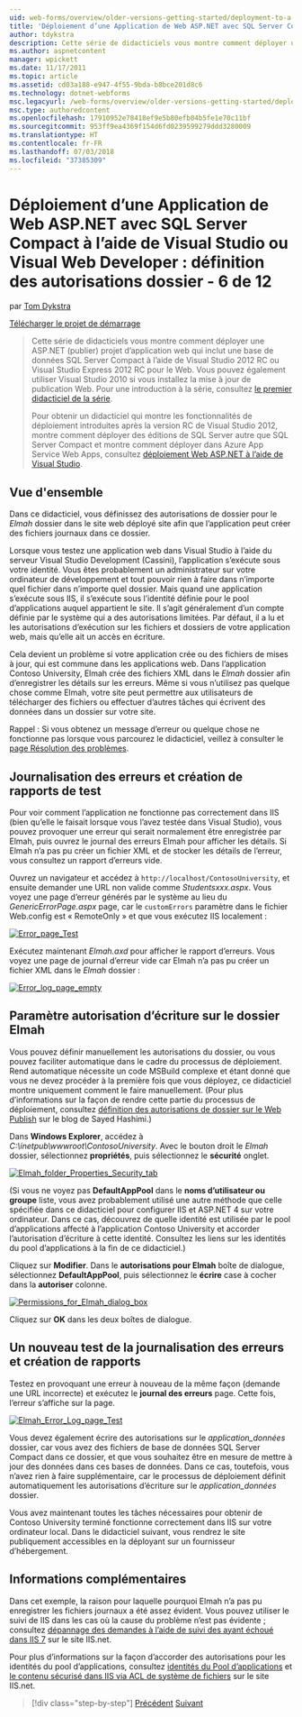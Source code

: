 ```yaml
---
uid: web-forms/overview/older-versions-getting-started/deployment-to-a-hosting-provider/deployment-to-a-hosting-provider-setting-folder-permissions-6-of-12
title: 'Déploiement d’une Application de Web ASP.NET avec SQL Server Compact à l’aide de Visual Studio ou Visual Web Developer : définition des autorisations dossier - 6 de 12 | Microsoft Docs'
author: tdykstra
description: Cette série de didacticiels vous montre comment déployer une ASP.NET (publier) projet d’application web qui inclut une base de données SQL Server Compact à l’aide de Visual Stu...
ms.author: aspnetcontent
manager: wpickett
ms.date: 11/17/2011
ms.topic: article
ms.assetid: cd03a188-e947-4f55-9bda-b8bce201d8c6
ms.technology: dotnet-webforms
msc.legacyurl: /web-forms/overview/older-versions-getting-started/deployment-to-a-hosting-provider/deployment-to-a-hosting-provider-setting-folder-permissions-6-of-12
msc.type: authoredcontent
ms.openlocfilehash: 17910952e78418ef9e5b80efb04b5fe1e70c11bf
ms.sourcegitcommit: 953ff9ea4369f154d6fd0239599279ddd3280009
ms.translationtype: HT
ms.contentlocale: fr-FR
ms.lasthandoff: 07/03/2018
ms.locfileid: "37385309"
---
```

<a name="deploying-an-aspnet-web-application-with-sql-server-compact-using-visual-studio-or-visual-web-developer-setting-folder-permissions---6-of-12"></a>Déploiement d’une Application de Web ASP.NET avec SQL Server Compact à l’aide de Visual Studio ou Visual Web Developer : définition des autorisations dossier - 6 de 12
====================
par [Tom Dykstra](https://github.com/tdykstra)

[Télécharger le projet de démarrage](http://code.msdn.microsoft.com/Deploying-an-ASPNET-Web-4e31366b)

> Cette série de didacticiels vous montre comment déployer une ASP.NET (publier) projet d’application web qui inclut une base de données SQL Server Compact à l’aide de Visual Studio 2012 RC ou Visual Studio Express 2012 RC pour le Web. Vous pouvez également utiliser Visual Studio 2010 si vous installez la mise à jour de publication Web. Pour une introduction à la série, consultez [le premier didacticiel de la série](deployment-to-a-hosting-provider-introduction-1-of-12.md).
> 
> Pour obtenir un didacticiel qui montre les fonctionnalités de déploiement introduites après la version RC de Visual Studio 2012, montre comment déployer des éditions de SQL Server autre que SQL Server Compact et montre comment déployer dans Azure App Service Web Apps, consultez [déploiement Web ASP.NET à l’aide de Visual Studio](../../deployment/visual-studio-web-deployment/introduction.md).


## <a name="overview"></a>Vue d'ensemble

Dans ce didacticiel, vous définissez des autorisations de dossier pour le *Elmah* dossier dans le site web déployé site afin que l’application peut créer des fichiers journaux dans ce dossier.

Lorsque vous testez une application web dans Visual Studio à l’aide du serveur Visual Studio Development (Cassini), l’application s’exécute sous votre identité. Vous êtes probablement un administrateur sur votre ordinateur de développement et tout pouvoir rien à faire dans n’importe quel fichier dans n’importe quel dossier. Mais quand une application s’exécute sous IIS, il s’exécute sous l’identité définie pour le pool d’applications auquel appartient le site. Il s’agit généralement d’un compte définie par le système qui a des autorisations limitées. Par défaut, il a lu et les autorisations d’exécution sur les fichiers et dossiers de votre application web, mais qu’elle ait un accès en écriture.

Cela devient un problème si votre application crée ou des fichiers de mises à jour, qui est commune dans les applications web. Dans l’application Contoso University, Elmah crée des fichiers XML dans le *Elmah* dossier afin d’enregistrer les détails sur les erreurs. Même si vous n’utilisez pas quelque chose comme Elmah, votre site peut permettre aux utilisateurs de télécharger des fichiers ou effectuer d’autres tâches qui écrivent des données dans un dossier sur votre site.

Rappel : Si vous obtenez un message d’erreur ou quelque chose ne fonctionne pas lorsque vous parcourez le didacticiel, veillez à consulter le [page Résolution des problèmes](deployment-to-a-hosting-provider-creating-and-installing-deployment-packages-12-of-12.md).

## <a name="testing-error-logging-and-reporting"></a>Journalisation des erreurs et création de rapports de test

Pour voir comment l’application ne fonctionne pas correctement dans IIS (bien qu’elle le faisait lorsque vous l’avez testée dans Visual Studio), vous pouvez provoquer une erreur qui serait normalement être enregistrée par Elmah, puis ouvrez le journal des erreurs Elmah pour afficher les détails. Si Elmah n’a pas pu créer un fichier XML et de stocker les détails de l’erreur, vous consultez un rapport d’erreurs vide.

Ouvrez un navigateur et accédez à `http://localhost/ContosoUniversity`, et ensuite demander une URL non valide comme *Studentsxxx.aspx*. Vous voyez une page d’erreur générés par le système au lieu du *GenericErrorPage.aspx* page, car le `customErrors` paramètre dans le fichier Web.config est « RemoteOnly » et que vous exécutez IIS localement :

[![Error_page_Test](deployment-to-a-hosting-provider-setting-folder-permissions-6-of-12/_static/image2.png)](deployment-to-a-hosting-provider-setting-folder-permissions-6-of-12/_static/image1.png)

Exécutez maintenant *Elmah.axd* pour afficher le rapport d’erreurs. Vous voyez une page de journal d’erreur vide car Elmah n’a pas pu créer un fichier XML dans le *Elmah* dossier :

[![Error_log_page_empty](deployment-to-a-hosting-provider-setting-folder-permissions-6-of-12/_static/image4.png)](deployment-to-a-hosting-provider-setting-folder-permissions-6-of-12/_static/image3.png)

## <a name="setting-write-permission-on-the-elmah-folder"></a>Paramètre autorisation d’écriture sur le dossier Elmah

Vous pouvez définir manuellement les autorisations du dossier, ou vous pouvez faciliter automatique dans le cadre du processus de déploiement. Rend automatique nécessite un code MSBuild complexe et étant donné que vous ne devez procéder à la première fois que vous déployez, ce didacticiel montre uniquement comment le faire manuellement. (Pour plus d’informations sur la façon de rendre cette partie du processus de déploiement, consultez [définition des autorisations de dossier sur le Web Publish](http://sedodream.com/2011/11/08/SettingFolderPermissionsOnWebPublish.aspx) sur le blog de Sayed Hashimi.)

Dans **Windows Explorer**, accédez à *C:\inetpub\wwwroot\ContosoUniversity*. Avec le bouton droit le *Elmah* dossier, sélectionnez **propriétés**, puis sélectionnez le **sécurité** onglet.

[![Elmah_folder_Properties_Security_tab](deployment-to-a-hosting-provider-setting-folder-permissions-6-of-12/_static/image6.png)](deployment-to-a-hosting-provider-setting-folder-permissions-6-of-12/_static/image5.png)

(Si vous ne voyez pas **DefaultAppPool** dans le **noms d’utilisateur ou groupe** liste, vous avez probablement utilisé une autre méthode que celle spécifiée dans ce didacticiel pour configurer IIS et ASP.NET 4 sur votre ordinateur. Dans ce cas, découvrez de quelle identité est utilisée par le pool d’applications affecté à l’application Contoso University et accorder l’autorisation d’écriture à cette identité. Consultez les liens sur les identités du pool d’applications à la fin de ce didacticiel.)

Cliquez sur **Modifier**. Dans le **autorisations pour Elmah** boîte de dialogue, sélectionnez **DefaultAppPool**, puis sélectionnez le **écrire** case à cocher dans la **autoriser** colonne.

[![Permissions_for_Elmah_dialog_box](deployment-to-a-hosting-provider-setting-folder-permissions-6-of-12/_static/image8.png)](deployment-to-a-hosting-provider-setting-folder-permissions-6-of-12/_static/image7.png)

Cliquez sur **OK** dans les deux boîtes de dialogue.

## <a name="retesting-error-logging-and-reporting"></a>Un nouveau test de la journalisation des erreurs et création de rapports

Testez en provoquant une erreur à nouveau de la même façon (demande une URL incorrecte) et exécutez le **journal des erreurs** page. Cette fois, l’erreur s’affiche sur la page.

[![Elmah_Error_Log_page_Test](deployment-to-a-hosting-provider-setting-folder-permissions-6-of-12/_static/image10.png)](deployment-to-a-hosting-provider-setting-folder-permissions-6-of-12/_static/image9.png)

Vous devez également écrire des autorisations sur le *application\_données* dossier, car vous avez des fichiers de base de données SQL Server Compact dans ce dossier, et que vous souhaitez être en mesure de mettre à jour des données dans ces bases de données. Dans ce cas, toutefois, vous n’avez rien à faire supplémentaire, car le processus de déploiement définit automatiquement les autorisations d’écriture sur le *application\_données* dossier.

Vous avez maintenant toutes les tâches nécessaires pour obtenir de Contoso University terminé fonctionne correctement dans IIS sur votre ordinateur local. Dans le didacticiel suivant, vous rendrez le site publiquement accessibles en la déployant sur un fournisseur d’hébergement.

## <a name="more-information"></a>Informations complémentaires

Dans cet exemple, la raison pour laquelle pourquoi Elmah n’a pas pu enregistrer les fichiers journaux a été assez évident. Vous pouvez utiliser le suivi de IIS dans les cas où la cause du problème n’est pas évidente ; consultez [dépannage des demandes à l’aide de suivi des ayant échoué dans IIS 7](https://www.iis.net/learn/troubleshoot/using-failed-request-tracing/troubleshooting-failed-requests-using-tracing-in-iis) sur le site IIS.net.

Pour plus d’informations sur la façon d’accorder des autorisations pour les identités du pool d’applications, consultez [identités du Pool d’applications](https://www.iis.net/learn/manage/configuring-security/application-pool-identities) et [le contenu sécurisé dans IIS via ACL de système de fichiers](https://www.iis.net/learn/get-started/planning-for-security/secure-content-in-iis-through-file-system-acls) sur le site IIS.net.

> [!div class="step-by-step"]
> [Précédent](deployment-to-a-hosting-provider-deploying-to-iis-as-a-test-environment-5-of-12.md)
> [Suivant](deployment-to-a-hosting-provider-deploying-to-the-production-environment-7-of-12.md)
